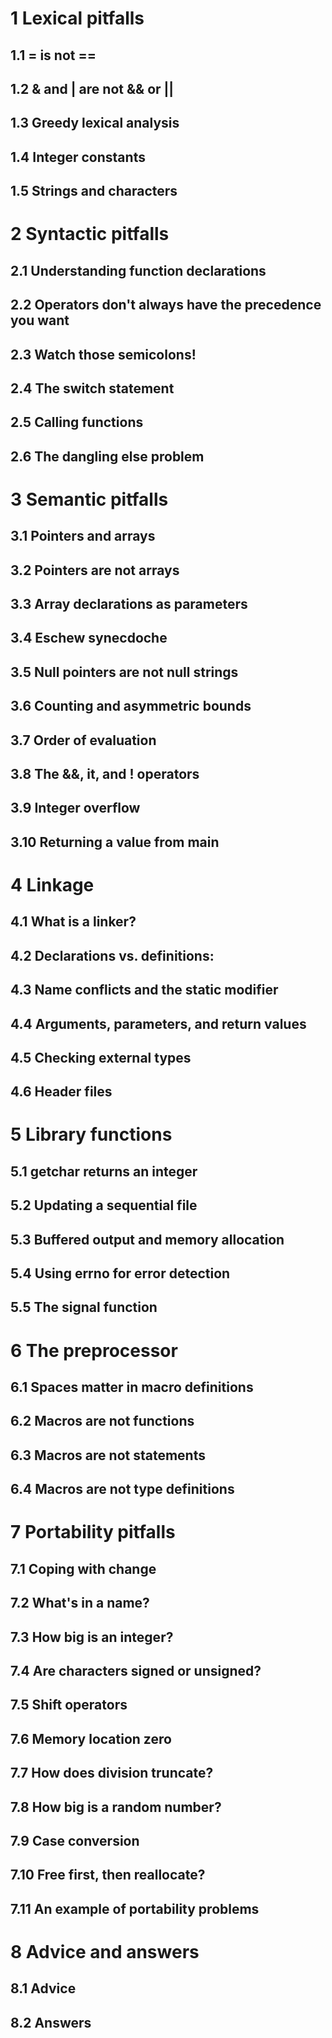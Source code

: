 # 1 Lexical pitfalls
## 1.1 = is not ==
## 1.2 & and | are not && or ||
## 1.3 Greedy lexical analysis
## 1.4 Integer constants
## 1.5 Strings and characters

# 2 Syntactic pitfalls
## 2.1 Understanding function declarations
## 2.2 Operators don't always have the precedence you want
## 2.3 Watch those semicolons!
## 2.4 The switch statement
## 2.5 Calling functions
## 2.6 The dangling else problem

# 3 Semantic pitfalls
## 3.1 Pointers and arrays
## 3.2 Pointers are not arrays
## 3.3 Array declarations as parameters
## 3.4 Eschew synecdoche
## 3.5 Null pointers are not null strings
## 3.6 Counting and asymmetric bounds
## 3.7 Order of evaluation
## 3.8 The &&, it, and ! operators
## 3.9 Integer overflow
## 3.10 Returning a value from main

# 4 Linkage
## 4.1 What is a linker?
## 4.2 Declarations vs. definitions:
## 4.3 Name conflicts and the static modifier
## 4.4 Arguments, parameters, and return values
## 4.5 Checking external types
## 4.6 Header files

# 5 Library functions
## 5.1 getchar returns an integer
## 5.2 Updating a sequential file
## 5.3 Buffered output and memory allocation
## 5.4 Using errno for error detection
## 5.5 The signal function

# 6 The preprocessor
## 6.1 Spaces matter in macro definitions
## 6.2 Macros are not functions
## 6.3 Macros are not statements
## 6.4 Macros are not type definitions

# 7 Portability pitfalls
## 7.1 Coping with change
## 7.2 What's in a name?
## 7.3 How big is an integer?
## 7.4 Are characters signed or unsigned?
## 7.5 Shift operators
## 7.6 Memory location zero
## 7.7 How does division truncate?
## 7.8 How big is a random number?
## 7.9 Case conversion
## 7.10 Free first, then reallocate?
## 7.11 An example of portability problems

# 8 Advice and answers
## 8.1 Advice
## 8.2 Answers
